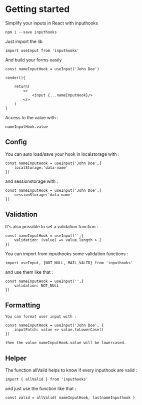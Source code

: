 # Getting started

Simplify your inputs in React with inputhooks

    npm i --save inputhooks

Just import the lib

    import useInput from 'inputhooks'

And build your forms easily

    const nameInputHook = useInput('John Doe')

    render(){

        return(
            <>
                <input {...nameInputHook}/>
            </>
        )
    }

Access to the value with :

    nameInputHook.value

## Config

You can auto load/save your hook in localstorage with :

    const nameInputHook = useInput('John Doe',{
        localStorage:'data-name'
    })

and sessionstorage with :

    const nameInputHook = useInput('John Doe',{
        sessionStorage:'data-name'
    })

## Validation

It's also possible to set a validation function :

    const nameInputHook = useInput('',{
        validation: (value) => value.length > 2
    })

You can import from inputhooks some validation functions :

    import useInput, {NOT_NULL, MAIL_VALID} from 'inputhooks'

and use them like that :

    const nameInputHook = useInput('',{
        validation: NOT_NULL
    })

## Formatting

    You can format user input with :

    const nameInputHook = useInput('John Doe', {
        inputPatch: value => value.toLowerCase()
    })

    then the value nameInputHook.value will be lowercased.

## Helper

The function allValid helps to know if every inputhook are valid :

    import { allValid } from 'inputhooks'

and just use the function like that :

    const valid = allValid( nameInputHook, lastnameInputhook )
